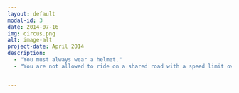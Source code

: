 ```yaml
---
layout: default
modal-id: 3
date: 2014-07-16
img: circus.png
alt: image-alt
project-date: April 2014
description:
  - "You must always wear a helmet."
  - "You are not allowed to ride on a shared road with a speed limit over 60km/h."


---
```

